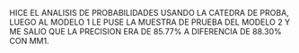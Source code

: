 HICE EL ANALISIS DE PROBABILIDADES USANDO LA CATEDRA DE PROBA, LUEGO AL MODELO 1 LE PUSE LA MUESTRA DE PRUEBA DEL MODELO 2 Y ME SALIO QUE LA PRECISION ERA DE 85.77% A DIFERENCIA DE 88.30% CON MM1.
